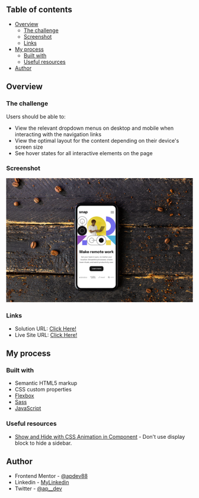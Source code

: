 ## Table of contents

- [Overview](#overview)
  - [The challenge](#the-challenge)
  - [Screenshot](#screenshot)
  - [Links](#links)
- [My process](#my-process)
  - [Built with](#built-with)
  - [Useful resources](#useful-resources)
- [Author](#author)

## Overview

### The challenge

Users should be able to:

- View the relevant dropdown menus on desktop and mobile when interacting with the navigation links
- View the optimal layout for the content depending on their device's screen size
- See hover states for all interactive elements on the page

### Screenshot

![](./design/mockup-design.jpg)

### Links

- Solution URL: [Click Here!](https://github.com/APdev88/frontend-mento-intro-section-with-dropdown-navigation)
- Live Site URL: [Click Here!](https://intro-section-with-dropdown-navigation-ap.netlify.app/)

## My process

### Built with

- Semantic HTML5 markup
- CSS custom properties
- [Flexbox](https://css-tricks.com/snippets/css/a-guide-to-flexbox/)
- [Sass](https://sass-lang.com/)
- [JavaScript](https://developer.mozilla.org/en-US/docs/Web/JavaScript)

### Useful resources

- [Show and Hide with CSS Animation in Component](https://stackoverflow.com/questions/54235497/show-and-hide-with-css-animation-in-component) - Don't use display block to hide a sidebar.

## Author

- Frontend Mentor - [@apdev88](https://www.frontendmentor.io/profile/APdev88)
- Linkedin - [MyLinkedin](https://www.linkedin.com/in/apdev88/)
- Twitter - [@ap\_\_dev](https://twitter.com/ap__dev)
